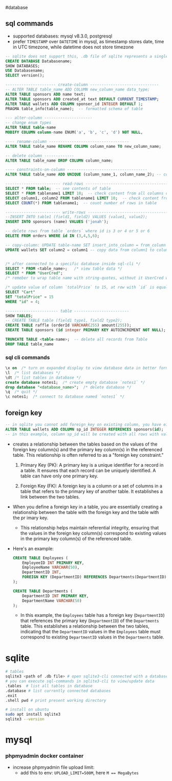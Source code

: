 #database
## sql commands
- supported databases: mysql v8.3.0, postgresql
- prefer `TIMESTAMP` over `DATETIME` in mysql, as timestamp stores date, time in UTC timezone, while datetime does not store timezone

```sql
-- sqlite does not support this, .db file of sqlite represents a single database
CREATE DATABASE Databasename;  
SHOW DATABASES;
USE Databasename;
SELECT version();

---------------------- create-column ------------------------------
-- ALTER TABLE table_name ADD COLUMN new_column_name data_type;
ALTER TABLE sponsors ADD name text;
ALTER TABLE sponsors ADD created_at text DEFAULT CURRENT_TIMESTAMP;
ALTER TABLE wallets ADD COLUMN sponser_id INTEGER DEFAULT 1;
PRAGMA table_info(table_name);  -- formatted schema of table

--- alter-column ---------------------
-- change enum types
ALTER TABLE table-name 
MODIFY COLUMN column-name ENUM('a', 'b', 'c', 'd') NOT NULL,

---- rename-column -----------------------------------
ALTER TABLE table_name RENAME COLUMN column_name TO new_column_name; 

-- delete column -------------
ALTER TABLE table_name DROP COLUMN column_name; 

---- constraints-on-column -----------------------------------
ALTER TABLE table_name ADD UNIQUE (column_name_1, column_name_2); -- combination of two values should be unique

------------------------ read-rows --------------------------------------
SELECT * FROM table;  -- see contents of table
SELECT * FROM tablename1 LIMIT 10;  -- check content from all columns of table (max 10)
SELECT column1, column2 FROM tablename1 LIMIT 10;  -- check content from column1,column2 of table (max 10)
SELECT COUNT(*) FROM tablename1;  -- count number of rows in table

------------------------ write-rows --------------------------------------
--INSERT INTO table1 (field1, field2) VALUES (value1, value2);
INSERT INTO sponsors (name) VALUES ('jonah');

-- delete rows from table `orders` where id is 3 or 4 or 5 or 6
DELETE FROM orders WHERE id IN (3,4,5,6);

-- copy-column: UPDATE table-name SET insert_into_column = from_column
UPDATE wallets SET column2 = column1 -- copy data from column1 to column2 in wallets-table


/* after connected to a specific database inside sql-cli */
SELECT * FROM <table_name>;   /* view table data */
SELECT * FROM "UserCred";
/* remeber to wrap table name with string-quotes, without it UserCred will be parsed as usercred */

/* update value of column `totalPrice` to 15, at row with `id` is equal to 4, in `Cart` table */
SELECT "Cart"
SET "totalPrice" = 15
WHERE "id" = 4;

----------------------- table ------------------------
SHOW TABLES;
-- CREATE TABLE table (field1 type1, field2 type2);
CREATE TABLE raffle (orderId VARCHAR(255) amount(255));
CREATE TABLE sponsors (id integer PRIMARY KEY AUTOINCREMENT NOT NULL);  -- create table with column-id in libsql

TRUNCATE TABLE <table-name>;  -- delete all records from Table
DROP TABLE table_name

```

### sql cli commands
```sql
\x on  /* turn on expanded display to view database data in better format than default */
\l  /* list databases */
\dt /* list tables in database */
create database notes1;  /* create empty database `notes1` */
drop database "<database_name>";  /* delete database */
\q  /* quit */
\c notes1;  /* connect to database named `notes1` */
```


## foreign key

```sql
-- in sqlite you cannot add foreign_key on existing column, you have either i) define it during creation of table or ii) create a new column
ALTER TABLE wallets ADD COLUMN sp_id INTEGER REFERENCES sponsors(id);
-- in this example, column sp_id will be created with all rows with value = NULL
```

- creates a relationship between the tables based on the values of the foreign key column(s) and the primary key column(s) in the referenced table. This relationship is often referred to as a "foreign key constraint."

  1. Primary Key (PK): A primary key is a unique identifier for a record in a table. It ensures that each record can be uniquely identified. A table can have only one primary key.

  2. Foreign Key (FK): A foreign key is a column or a set of columns in a table that refers to the primary key of another table. It establishes a link between the two tables.

- When you define a foreign key in a table, you are essentially creating a relationship between the table with the foreign key and the table with the pr  imary key.

  - This relationship helps maintain referential integrity, ensuring that the values in the foreign key column(s) correspond to existing values in the primary key column(s) of the referenced table.

- Here's an example:

  ```sql
  CREATE TABLE Employees (
      EmployeeID INT PRIMARY KEY,
      EmployeeName VARCHAR(50),
      DepartmentID INT,
      FOREIGN KEY (DepartmentID) REFERENCES Departments(DepartmentID)
  );

  CREATE TABLE Departments (
      DepartmentID INT PRIMARY KEY,
      DepartmentName VARCHAR(50)
  );
  ```

  - In this example, the `Employees` table has a foreign key (`DepartmentID`) that references the primary key (`DepartmentID`) of the `Departments` table. This establishes a relationship between the two tables, indicating that the `DepartmentID` values in the `Employees` table must correspond to existing `DepartmentID` values in the `Departments` table.

# sqlite

```bash
# tables
sqlite3 <path of .db file> # open sqlite3-cli connected with a database in .db file
# you can execute sql-commands in sqlite3-cli to view/update data
.tables  # list all tables in database
.database # list currently connected databases
.exit
.shell pwd # print present working directory

# install on ubuntu
sudo apt install sqlite3
sqlite3 --version
```



# mysql



### phpmyadmin docker container
- increase phpmyadmin file upload limit:
  - add this to env: `UPLOAD_LIMIT=500M`, here `M == MegaBytes`
